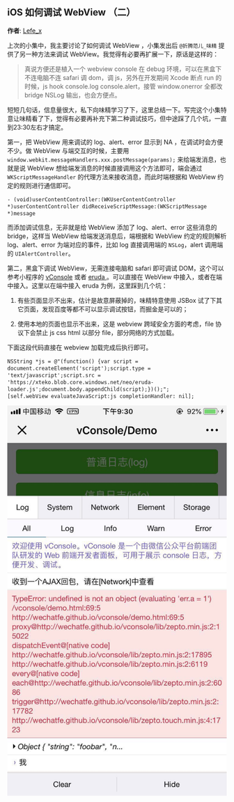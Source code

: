 ## iOS 如何调试 WebView （二）

**作者**: [Lefe_x](https://weibo.com/u/5953150140)

上次的小集中，我主要讨论了如何调试 WebView ，小集发出后  `@折腾范儿_味精` 提供了另一种方法来调试 WebView。我觉得有必要再扩展一下，原话是这样的：

> 真说方便还是植入一个 webview console 在 debug 环境，可以在黑盒下不连电脑不连 safari 调 dom，调 js，另外在开发期间 Xcode 断点 run 的时候，js hook console.log console.alert，接管 window.onerror 全都改 bridge NSLog 输出，也会方便点。

短短几句话，信息量很大，私下向味精学习了下，这里总结一下。写完这个小集特意让味精看了下，觉得有必要再补充下第二种调试技巧，但中途踩了几个坑，一直到23:30左右才搞定。

第一，把 WebView 用来调试的 log、alert、error 显示到 NA ，在调试时会方便不少。做 WebView 与端交互的时候，主要用 `window.webkit.messageHandlers.xxx.postMessage(params);` 来给端发消息，也就是说 WebView 想给端发消息的时候直接调用这个方法即可，端会通过 `WKScriptMessageHandler` 的代理方法来接收消息，而此时端根据和 WebView 约定的规则进行通信即可。

```objc
- (void)userContentController:(WKUserContentController *)userContentController didReceiveScriptMessage:(WKScriptMessage *)message
```

而添加调试信息，无非就是给 WebView 添加了 log、alert、error 这些消息的 bridge，这样当 WebView 给端发送消息后，端根据和 WebView 约定的规则解析 log、alert、error 为端对应的事件，比如 log 直接调用端的 `NSLog`，alert 调用端的 `UIAlertController`。

第二，黑盒下调试 WebView，无需连接电脑和 safari 即可调试 DOM，这个可以参考小程序的 [vConsole](https://github.com/Tencent/vConsole) 或者 [eruda
](https://github.com/liriliri/eruda) 。可以直接在 WebView 中接入，或者在端中接入。这里以在端中接入 eruda 为例，这里踩到几个坑：

1. 有些页面显示不出来，估计是故意屏蔽掉的，味精特意使用 JSBox 试了下其它页面，发现百度等都不可以显示调试按钮，而掘金是可以的；

2. 使用本地的页面也显示不出来，这是 webview 跨域安全方面的考虑，file 协议下会禁止 js css html 以部分 file，部分网络的方式加载。

下面这段代码直接在 webview 加载完成后执行即可。

```
NSString *js = @"(function() {var script = document.createElement('script');script.type = 'text/javascript';script.src = 'https://xteko.blob.core.windows.net/neo/eruda-loader.js';document.body.appendChild(script);})();";
[self.webView evaluateJavaScript:js completionHandler: nil];
```

![](./1.jpg)

